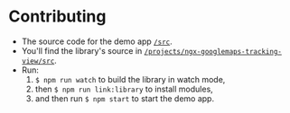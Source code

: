 # Contributing

* The source code for the demo app [`/src`](src).
* You'll find the library's source in [`/projects/ngx-googlemaps-tracking-view/src`](projects/ngx-googlemaps-tracking-view/src).
* Run:
    1. `$ npm run watch` to build the library in watch mode,
    2. then `$ npm run link:library` to install modules,
    3. and then run `$ npm start` to start the demo app.